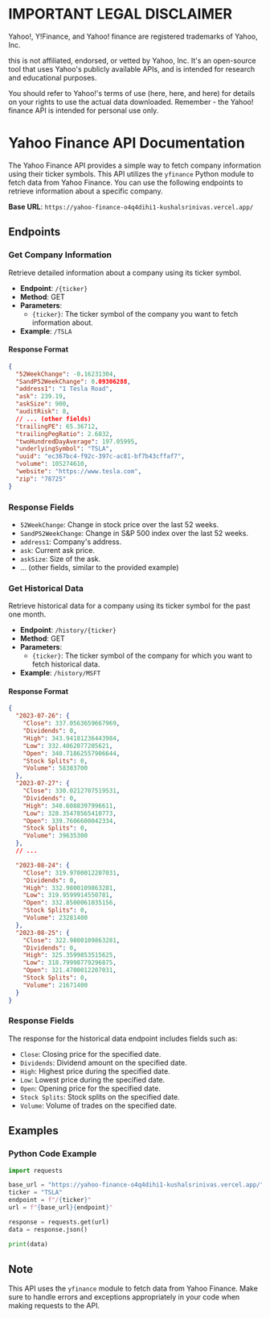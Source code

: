 # IMPORTANT LEGAL DISCLAIMER 
Yahoo!, Y!Finance, and Yahoo! finance are registered trademarks of Yahoo, Inc.

this is not affiliated, endorsed, or vetted by Yahoo, Inc. It's an open-source tool that uses Yahoo's publicly available APIs, and is intended for research and educational purposes.

You should refer to Yahoo!'s terms of use (here, here, and here) for details on your rights to use the actual data downloaded. Remember - the Yahoo! finance API is intended for personal use only.


# Yahoo Finance API Documentation

The Yahoo Finance API provides a simple way to fetch company information using their ticker symbols. This API utilizes the `yfinance` Python module to fetch data from Yahoo Finance. You can use the following endpoints to retrieve information about a specific company.

**Base URL**: `https://yahoo-finance-o4q4dihi1-kushalsrinivas.vercel.app/`

## Endpoints

### Get Company Information

Retrieve detailed information about a company using its ticker symbol.

- **Endpoint**: `/{ticker}`
- **Method**: GET
- **Parameters**:
  - `{ticker}`: The ticker symbol of the company you want to fetch information about.
- **Example**: `/TSLA`

#### Response Format

```json
{
  "52WeekChange": -0.16231304,
  "SandP52WeekChange": 0.09306288,
  "address1": "1 Tesla Road",
  "ask": 239.19,
  "askSize": 900,
  "auditRisk": 8,
  // ... (other fields)
  "trailingPE": 65.36712,
  "trailingPegRatio": 2.6832,
  "twoHundredDayAverage": 197.05995,
  "underlyingSymbol": "TSLA",
  "uuid": "ec367bc4-f92c-397c-ac81-bf7b43cffaf7",
  "volume": 105274610,
  "website": "https://www.tesla.com",
  "zip": "78725"
}
```

### Response Fields

- `52WeekChange`: Change in stock price over the last 52 weeks.
- `SandP52WeekChange`: Change in S&P 500 index over the last 52 weeks.
- `address1`: Company's address.
- `ask`: Current ask price.
- `askSize`: Size of the ask.
- ... (other fields, similar to the provided example)

### Get Historical Data

Retrieve historical data for a company using its ticker symbol for the past one month.

- **Endpoint**: `/history/{ticker}`
- **Method**: GET
- **Parameters**:
  - `{ticker}`: The ticker symbol of the company for which you want to fetch historical data.
- **Example**: `/history/MSFT`

#### Response Format

```json
{
  "2023-07-26": {
    "Close": 337.0563659667969,
    "Dividends": 0,
    "High": 343.94181236443984,
    "Low": 332.4062077205621,
    "Open": 340.71862557906644,
    "Stock Splits": 0,
    "Volume": 58383700
  },
  "2023-07-27": {
    "Close": 330.0212707519531,
    "Dividends": 0,
    "High": 340.6088397996611,
    "Low": 328.35478565410773,
    "Open": 339.7606600042334,
    "Stock Splits": 0,
    "Volume": 39635300
  },
  // ... 

  "2023-08-24": {
    "Close": 319.9700012207031,
    "Dividends": 0,
    "High": 332.9800109863281,
    "Low": 319.9599914550781,
    "Open": 332.8500061035156,
    "Stock Splits": 0,
    "Volume": 23281400
  },
  "2023-08-25": {
    "Close": 322.9800109863281,
    "Dividends": 0,
    "High": 325.3599853515625,
    "Low": 318.79998779296875,
    "Open": 321.4700012207031,
    "Stock Splits": 0,
    "Volume": 21671400
  }
}
```

### Response Fields
The response for the historical data endpoint includes fields such as:
- `Close`: Closing price for the specified date.
- `Dividends`: Dividend amount on the specified date.
- `High`: Highest price during the specified date.
- `Low`: Lowest price during the specified date.
- `Open`: Opening price for the specified date.
- `Stock Splits`: Stock splits on the specified date.
- `Volume`: Volume of trades on the specified date.

## Examples

### Python Code Example

```python
import requests

base_url = "https://yahoo-finance-o4q4dihi1-kushalsrinivas.vercel.app/"
ticker = "TSLA"
endpoint = f"/{ticker}"
url = f"{base_url}{endpoint}"

response = requests.get(url)
data = response.json()

print(data)
```

## Note

This API uses the `yfinance` module to fetch data from Yahoo Finance. Make sure to handle errors and exceptions appropriately in your code when making requests to the API.
